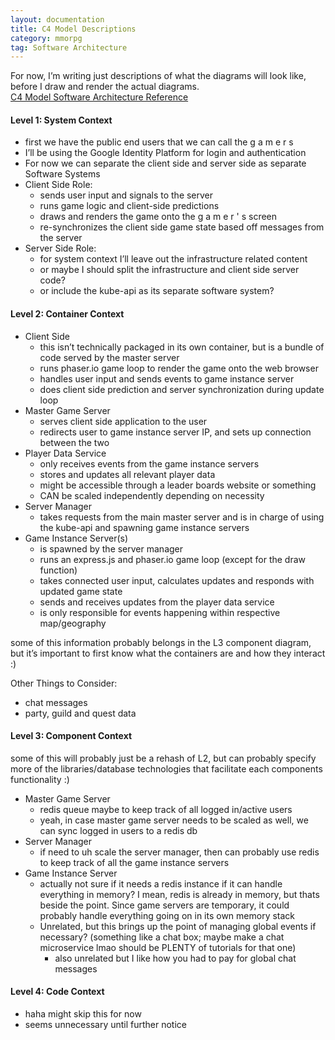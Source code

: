 ```yaml
---
layout: documentation
title: C4 Model Descriptions
category: mmorpg
tag: Software Architecture
---
```


For now, I’m writing just descriptions of what the diagrams will look like, before I draw and render the actual diagrams.  
[C4 Model Software Architecture Reference](https://c4model.com/)

#### Level 1: System Context

* first we have the public end users that we can call the g a m e r s
* I’ll be using the Google Identity Platform for login and authentication
* For now we can separate the client side and server side as separate Software Systems
* Client Side Role:
	* sends user input and signals to the server
	* runs game logic and client-side predictions
	* draws and renders the game onto the g a m e r ' s screen
	* re-synchronizes the client side game state based off messages from the server
* Server Side Role:
	* for system context I’ll leave out the infrastructure related content
	* or maybe I should split the infrastructure and client side server code?
	* or include the kube-api as its separate software system?

#### Level 2: Container Context
* Client Side
	* this isn’t technically packaged in its own container, but is a bundle of code served by the master server
	* runs phaser.io game loop to render the game onto the web browser
	* handles user input and sends events to game instance server
	* does client side prediction and server synchronization during update loop
* Master Game Server
	* serves client side application to the user
	* redirects user to game instance server IP, and sets up connection between the two
* Player Data Service
	* only receives events from the game instance servers
	* stores and updates all relevant player data
	* might be accessible through a leader boards website or something
	* CAN be scaled independently depending on necessity
* Server Manager
	* takes requests from the main master server and is in charge of using the kube-api and spawning game instance servers
* Game Instance Server(s)
	* is spawned by the server manager
	* runs an express.js and phaser.io game loop (except for the draw function)
	* takes connected user input, calculates updates and responds with updated game state
	* sends and receives updates from the player data service
	* is only responsible for events happening within respective map/geography

some of this information probably belongs in the L3 component diagram, but it’s important to first know what the containers are and how they interact :)

Other Things to Consider:

* chat messages
* party, guild and quest data

#### Level 3: Component Context
some of this will probably just be a rehash of L2, but can probably specify more of the libraries/database technologies that facilitate each components functionality :)

* Master Game Server
	* redis queue maybe to keep track of all logged in/active users
	* yeah, in case master game server needs to be scaled as well, we can sync logged in users to a redis db
* Server Manager
	* if need to uh scale the server manager, then can probably use redis to keep track of all the game instance servers
* Game Instance Server
	* actually not sure if it needs a redis instance if it can handle everything in memory?  I mean, redis is already in memory, but thats beside the point.  Since game servers are temporary, it could probably handle everything going on in its own memory stack
	* Unrelated, but this brings up the point of managing global events if necessary? (something like a chat box; maybe make a chat microservice lmao should be PLENTY of tutorials for that one)
		* also unrelated but I like how you had to pay for global chat messages

#### Level 4: Code Context
* haha might skip this for now  
* seems unnecessary until further notice
